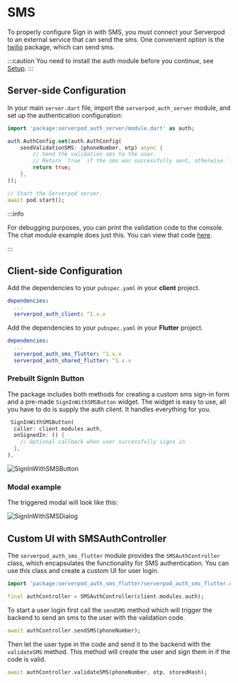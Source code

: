 # SMS

To properly configure Sign in with SMS, you must connect your Serverpod to an external service that can send the sms. One convenient option is the [twilio](https://pub.dev/packages/twilio) package, which can send sms.

:::caution
You need to install the auth module before you continue, see [Setup](../setup).
:::


## Server-side Configuration

In your main `server.dart` file,  import the `serverpod_auth_server` module, and set up the authentication configuration:

```dart
import 'package:serverpod_auth_server/module.dart' as auth;

auth.AuthConfig.set(auth.AuthConfig(
    sendValidationSMS: (phoneNumber, otp) async {
        // Send the validation sms to the user.
        // Return `true` if the sms was successfully sent, otherwise `false`.
        return true;
    },
));

// Start the Serverpod server.
await pod.start();
```

:::info

For debugging purposes, you can print the validation code to the console. The chat module example does just this. You can view that code [here](https://github.com/serverpod/serverpod/blob/main/examples/chat/chat_server/lib/server.dart).

:::

## Client-side Configuration

Add the dependencies to your `pubspec.yaml` in your **client** project.

```yaml
dependencies:
  ...
  serverpod_auth_client: ^1.x.x
```

Add the dependencies to your `pubspec.yaml` in your **Flutter** project.

```yaml
dependencies:
  ...
  serverpod_auth_sms_flutter: ^1.x.x
  serverpod_auth_shared_flutter: ^1.x.x
```

### Prebuilt SignIn Button

The package includes both methods for creating a custom sms sign-in form and a pre-made `SignInWithSMSButton` widget. The widget is easy to use, all you have to do is supply the auth client. It handles everything for you.

```dart
 SignInWithSMSButton(
  caller: client.modules.auth,
  onSignedIn: () {
    // Optional callback when user successfully signs in
  },
),
```

![SignInWithSMSButton](/img/authentication/providers/sms/1-sign-in-with-sms-button.png)

### Modal example

The triggered modal will look like this:

![SignInWithSMSDialog](/img/authentication/providers/sms/2-auth-sms-dialog.png)


## Custom UI with SMSAuthController

The `serverpod_auth_sms_flutter` module provides the `SMSAuthController` class, which encapsulates the functionality for SMS authentication. You can use this class and create a custom UI for user login.

```dart
import 'package:serverpod_auth_sms_flutter/serverpod_auth_sms_flutter.dart';

final authController = SMSAuthController(client.modules.auth);
```

To start a user login first call the `sendSMS` method which will trigger the backend to send an sms to the user with the validation code.

```dart
await authController.sendSMS(phoneNumber);
```

Then let the user type in the code and send it to the backend with the `validateSMS` method. This method will create the user and sign them in if the code is valid.

```dart
await authController.validateSMS(phoneNumber, otp, storedHash);
```
